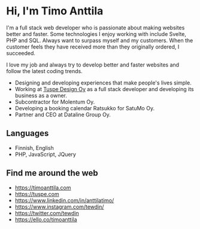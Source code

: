 # Hi, I'm Timo Anttila

I'm a full stack web developer who is passionate about making websites better and faster. Some technologies I enjoy working with include Svelte, PHP and SQL. Always want to surpass myself and my customers. When the customer feels they have received more than they originally ordered, I succeeded.

I love my job and always try to develop better and faster websites and follow the latest coding trends.

- Designing and developing experiences that make people's lives simple.
- Working at [Tuspe Design Oy](https://tuspe.com) as a full stack developer and developing its business as a owner.
- Subcontractor for Molentum Oy.
- Developing a booking calendar Ratsukko for SatuMo Oy.
- Partner and CEO at Dataline Group Oy.

## Languages

- Finnish, English
- PHP, JavaScript, JQuery

## Find me around the web

- https://timoanttila.com
- https://tuspe.com
- https://www.linkedin.com/in/anttilatimo/
- https://www.instagram.com/tewdin/
- https://twitter.com/tewdin
- https://ello.co/timoanttila
